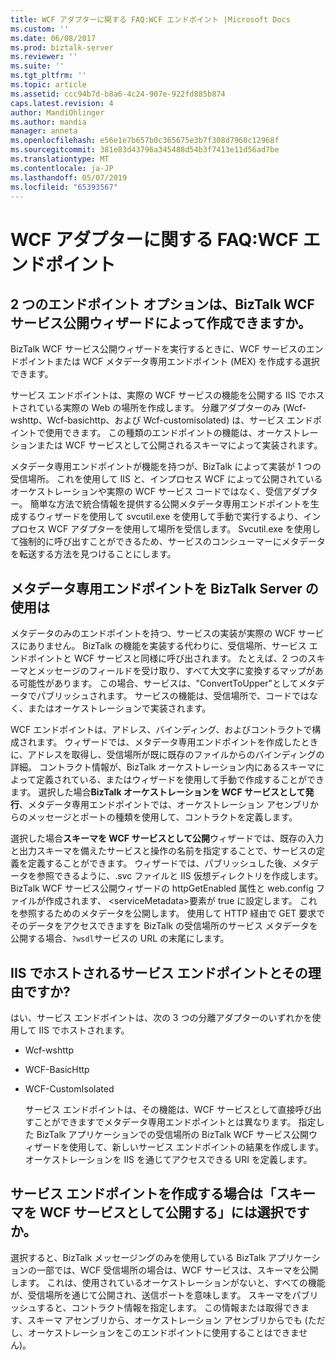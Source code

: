 ```yaml
---
title: WCF アダプターに関する FAQ:WCF エンドポイント |Microsoft Docs
ms.custom: ''
ms.date: 06/08/2017
ms.prod: biztalk-server
ms.reviewer: ''
ms.suite: ''
ms.tgt_pltfrm: ''
ms.topic: article
ms.assetid: ccc94b7d-b8a6-4c24-907e-922fd885b874
caps.latest.revision: 4
author: MandiOhlinger
ms.author: mandia
manager: anneta
ms.openlocfilehash: e56e1e7b657b0c365675e3b7f308d7960c12968f
ms.sourcegitcommit: 381e83d43796a345488d54b3f7413e11d56ad7be
ms.translationtype: MT
ms.contentlocale: ja-JP
ms.lasthandoff: 05/07/2019
ms.locfileid: "65393567"
---
```

# <a name="wcf-adapter-faq-wcf-endpoints"></a>WCF アダプターに関する FAQ:WCF エンドポイント
## <a name="what-are-two-endpoints-options-can-be-created-by-the-biztalk-wcf-service-publishing-wizard"></a>2 つのエンドポイント オプションは、BizTalk WCF サービス公開ウィザードによって作成できますか。  
 BizTalk WCF サービス公開ウィザードを実行するときに、WCF サービスのエンドポイントまたは WCF メタデータ専用エンドポイント (MEX) を作成する選択できます。  
  
 サービス エンドポイントは、実際の WCF サービスの機能を公開する IIS でホストされている実際の Web の場所を作成します。 分離アダプターのみ (Wcf-wshttp、Wcf-basichttp、および Wcf-customisolated) は、サービス エンドポイントで使用できます。 この種類のエンドポイントの機能は、オーケストレーションまたは WCF サービスとして公開されるスキーマによって実装されます。  
  
 メタデータ専用エンドポイントが機能を持つが、BizTalk によって実装が 1 つの受信場所。  これを使用して IIS と、インプロセス WCF によって公開されているオーケストレーションや実際の WCF サービス コードではなく、受信アダプター。 簡単な方法で統合情報を提供する公開メタデータ専用エンドポイントを生成するウィザードを使用して svcutil.exe を使用して手動で実行するより、インプロセス WCF アダプターを使用して場所を受信します。 Svcutil.exe を使用して強制的に呼び出すことができるため、サービスのコンシューマーにメタデータを転送する方法を見つけることにします。  
  
## <a name="why-would-i-use-a-metadata-only-endpoint-in-biztalk-server"></a>メタデータ専用エンドポイントを BizTalk Server の使用は  
 メタデータのみのエンドポイントを持つ、サービスの実装が実際の WCF サービスにありません。 BizTalk の機能を実装する代わりに、受信場所、サービス エンドポイントと WCF サービスと同様に呼び出されます。 たとえば、2 つのスキーマとメッセージのフィールドを受け取り、すべて大文字に変換するマップがある可能性があります。 この場合、サービスは、"ConvertToUpper"としてメタデータでパブリッシュされます。 サービスの機能は、受信場所で、コードではなく、またはオーケストレーションで実装されます。  
  
 WCF エンドポイントは、アドレス、バインディング、およびコントラクトで構成されます。 ウィザードでは、メタデータ専用エンドポイントを作成したときに、アドレスを取得し、受信場所が既に既存のファイルからのバインディングの詳細。 コントラクト情報が、BizTalk オーケストレーション内にあるスキーマによって定義されている、またはウィザードを使用して手動で作成することができます。 選択した場合**BizTalk オーケストレーションを WCF サービスとして発行**、メタデータ専用エンドポイントでは、オーケストレーション アセンブリからのメッセージとポートの種類を使用して、コントラクトを定義します。  
  
 選択した場合**スキーマを WCF サービスとして公開**ウィザードでは、既存の入力と出力スキーマを備えたサービスと操作の名前を指定することで、サービスの定義を定義することができます。 ウィザードでは、パブリッシュした後、メタデータを参照できるように、.svc ファイルと IIS 仮想ディレクトリを作成します。 BizTalk WCF サービス公開ウィザードの httpGetEnabled 属性と web.config ファイルが作成されます、 \<serviceMetadata\>要素が true に設定します。 これを参照するためのメタデータを公開します。 使用して HTTP 経由で GET 要求でそのデータをアクセスできますを BizTalk の受信場所のサービス メタデータを公開する場合、`?wsdl`サービスの URL の末尾にします。  
  
## <a name="are-service-endpoints-hosted-in-iis-and-why"></a>IIS でホストされるサービス エンドポイントとその理由ですか?  
 はい、サービス エンドポイントは、次の 3 つの分離アダプターのいずれかを使用して IIS でホストされます。  
  
- Wcf-wshttp  
  
- WCF-BasicHttp  
  
- WCF-CustomIsolated  
  
  サービス エンドポイントは、その機能は、WCF サービスとして直接呼び出すことができますでメタデータ専用エンドポイントとは異なります。 指定した BizTalk アプリケーションでの受信場所の BizTalk WCF サービス公開ウィザードを使用して、新しいサービス エンドポイントの結果を作成します。 オーケストレーションを IIS を通じてアクセスできる URI を定義します。  
  
## <a name="when-creating-a-service-endpoint-why-would-i-select-to-publish-schemas-as-a-wcf-service"></a>サービス エンドポイントを作成する場合は「スキーマを WCF サービスとして公開する」には選択ですか。  
 選択すると、BizTalk メッセージングのみを使用している BizTalk アプリケーションの一部では、WCF 受信場所の場合は、WCF サービスは、スキーマを公開します。 これは、使用されているオーケストレーションがないと、すべての機能が、受信場所を通じて公開され、送信ポートを意味します。 スキーマをパブリッシュすると、コントラクト情報を指定します。 この情報または取得できます、スキーマ アセンブリから、オーケストレーション アセンブリからでも (ただし、オーケストレーションをこのエンドポイントに使用することはできません)。